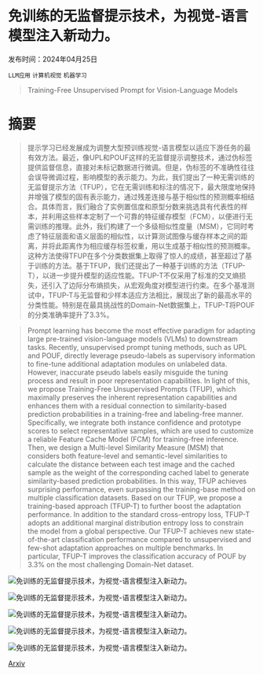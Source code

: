 # 免训练的无监督提示技术，为视觉-语言模型注入新动力。

发布时间：2024年04月25日

`LLM应用` `计算机视觉` `机器学习`

> Training-Free Unsupervised Prompt for Vision-Language Models

# 摘要

> 提示学习已经发展成为调整大型预训练视觉-语言模型以适应下游任务的最有效方法。最近，像UPL和POUF这样的无监督提示调整技术，通过伪标签提供监督信息，直接对未标记数据进行微调。但是，伪标签的不准确性往往会误导微调过程，影响模型的表示能力。为此，我们提出了一种无需训练的无监督提示方法（TFUP），它在无需训练和标注的情况下，最大限度地保持并增强了模型的固有表示能力，通过残差连接与基于相似性的预测概率相结合。具体而言，我们融合了实例置信度和原型分数来挑选具有代表性的样本，并利用这些样本定制了一个可靠的特征缓存模型（FCM），以便进行无需训练的推理。此外，我们构建了一个多级相似性度量（MSM），它同时考虑了特征层面和语义层面的相似性，以计算测试图像与缓存样本之间的距离，并将此距离作为相应缓存标签权重，用以生成基于相似性的预测概率。这种方法使得TFUP在多个分类数据集上取得了惊人的成绩，甚至超过了基于训练的方法。基于TFUP，我们还提出了一种基于训练的方法（TFUP-T），以进一步提升模型的适应性能。TFUP-T不仅采用了标准的交叉熵损失，还引入了边际分布熵损失，从宏观角度对模型进行约束。在多个基准测试中，TFUP-T与无监督和少样本适应方法相比，展现出了新的最高水平的分类性能。特别是在最具挑战性的Domain-Net数据集上，TFUP-T将POUF的分类准确率提升了3.3%。

> Prompt learning has become the most effective paradigm for adapting large pre-trained vision-language models (VLMs) to downstream tasks. Recently, unsupervised prompt tuning methods, such as UPL and POUF, directly leverage pseudo-labels as supervisory information to fine-tune additional adaptation modules on unlabeled data. However, inaccurate pseudo labels easily misguide the tuning process and result in poor representation capabilities. In light of this, we propose Training-Free Unsupervised Prompts (TFUP), which maximally preserves the inherent representation capabilities and enhances them with a residual connection to similarity-based prediction probabilities in a training-free and labeling-free manner. Specifically, we integrate both instance confidence and prototype scores to select representative samples, which are used to customize a reliable Feature Cache Model (FCM) for training-free inference. Then, we design a Multi-level Similarity Measure (MSM) that considers both feature-level and semantic-level similarities to calculate the distance between each test image and the cached sample as the weight of the corresponding cached label to generate similarity-based prediction probabilities. In this way, TFUP achieves surprising performance, even surpassing the training-base method on multiple classification datasets. Based on our TFUP, we propose a training-based approach (TFUP-T) to further boost the adaptation performance. In addition to the standard cross-entropy loss, TFUP-T adopts an additional marginal distribution entropy loss to constrain the model from a global perspective. Our TFUP-T achieves new state-of-the-art classification performance compared to unsupervised and few-shot adaptation approaches on multiple benchmarks. In particular, TFUP-T improves the classification accuracy of POUF by 3.3% on the most challenging Domain-Net dataset.

![免训练的无监督提示技术，为视觉-语言模型注入新动力。](../../..//opt/data/Projects/HuggingArxiv/paper_images/2404.16339/x1.png)

![免训练的无监督提示技术，为视觉-语言模型注入新动力。](../../..//opt/data/Projects/HuggingArxiv/paper_images/2404.16339/x2.png)

![免训练的无监督提示技术，为视觉-语言模型注入新动力。](../../..//opt/data/Projects/HuggingArxiv/paper_images/2404.16339/x3.png)

![免训练的无监督提示技术，为视觉-语言模型注入新动力。](../../..//opt/data/Projects/HuggingArxiv/paper_images/2404.16339/x4.png)

![免训练的无监督提示技术，为视觉-语言模型注入新动力。](../../..//opt/data/Projects/HuggingArxiv/paper_images/2404.16339/x5.png)

[Arxiv](https://arxiv.org/abs/2404.16339)